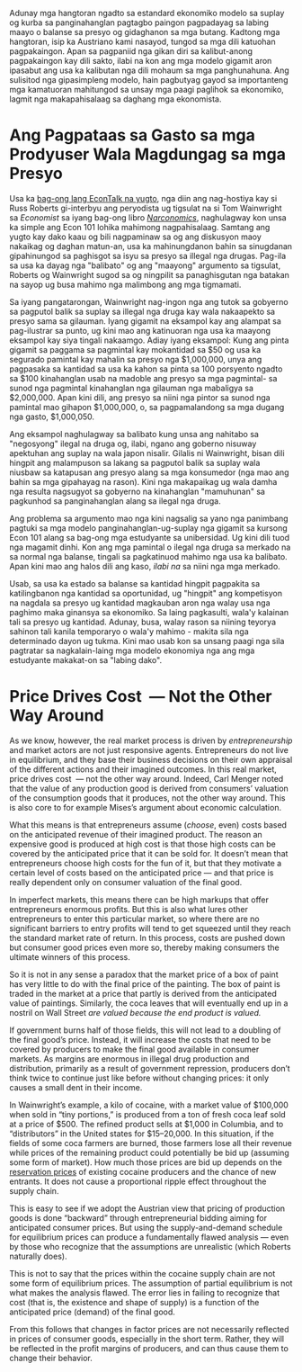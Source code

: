 
Adunay mga hangtoran ngadto sa estandard ekonomiko modelo sa suplay og kurba sa panginahanglan pagtagbo paingon pagpadayag sa labing maayo o balanse sa presyo og gidaghanon sa mga butang. Kadtong mga hangtoran, isip ka Austriano kami nasayod, tungod sa mga dili katuohan pagpakaingon. Apan sa pagpaniid nga gikan diri sa kalibut-anong pagpakaingon kay dili sakto, ilabi na kon ang mga modelo gigamit aron ipasabut ang usa ka kalibutan nga dili mohaum sa mga panghunahuna. Ang sulisitod nga gipasimpleng modelo, hain pagbutyag gayod sa importanteng mga kamatuoran mahitungod sa unsay mga paagi paglihok sa ekonomiko, lagmit nga makapahisalaag sa daghang mga ekonomista.

# Ang Pagpataas sa Gasto sa mga Prodyuser Wala Magdungag sa mga Presyo 

Usa ka [bag-ong lang EconTalk na yugto](http://www.econtalk.org/archives/2017/02/tom*wainwright.html), nga diin ang nag-hostiya kay si Russ Roberts gi-interbyu ang peryodista ug tigsulat na si Tom Wainwright sa *Economist* sa iyang bag-ong libro *[Narconomics](https://www.amazon.com/Narconomics-How-Run-Drug-Cartel/dp/1610395832/?tag=misesinsti-20)*, naghulagway kon unsa ka simple ang Econ 101 lohika mahimong nagpahisalaag. Samtang ang yugto kay dako kaau og bili nagpaminaw sa og ang diskusyon maoy nakaikag og daghan matun-an, usa ka mahinungdanon bahin sa sinugdanan gipahinungod sa paghisgot sa isyu sa presyo sa illegal nga drugas. Pag-ila sa usa ka dayag nga "balibato" og ang "maayong" argumento sa tigsulat, Roberts og Wainwright sugod
sa og ningpilit sa panaghisgutan nga batakan na sayop ug busa mahimo nga malimbong ang mga tigmamati.

Sa iyang pangatarongan, Wainwright nag-ingon nga ang tutok sa gobyerno sa pagputol balik sa suplay sa illegal nga druga kay wala nakaapekto sa presyo sama sa gilauman. Iyang gigamit na eksampol kay ang alampat sa pag-ilustrar sa punto, ug kini mao ang katinuoran nga usa ka maayong eksampol kay siya tingali nakaamgo. Adiay iyang eksampol: Kung ang pinta gigamit sa paggama sa pagmintal kay mokantidad sa $50 og usa ka segurado pamintal kay mahalin sa presyo nga $1,000,000, unya ang pagpasaka sa kantidad sa usa ka kahon sa pinta sa 100 porsyento ngadto sa $100 kinahanglan usab na madoble ang presyo sa mga pagmintal- sa sunod nga pagmintal kinahanglan nga gilauman nga mabaligya sa $2,000,000. Apan kini dili, ang presyo sa niini nga pintor sa sunod nga pamintal mao gihapon $1,000,000, o, sa pagpamalandong sa mga dugang nga gasto, $1,000,050.

Ang eksampol naghulagway sa balibato kung unsa ang nahitabo sa "negosyong" ilegal na druga og, ilabi, ngano ang goberno nisuway apektuhan ang suplay na wala japon nisalir. Gilalis ni Wainwright, bisan dili hingpit ang malampuson sa lakang sa pagputol balik sa suplay wala niusbaw sa katapusan ang presyo alang sa mga konsumedor (nga mao ang bahin sa mga gipahayag na rason). Kini nga makapaikag ug wala damha nga resulta nagsugyot sa gobyerno na kinahanglan "mamuhunan" sa pagkunhod sa panginahanglan alang sa ilegal nga druga.

Ang problema sa argumento mao nga kini nagsalig sa yano nga panimbang pagtuki sa mga modelo panginahanglan-ug-suplay nga gigamit sa kursong Econ 101 alang sa bag-ong mga estudyante sa unibersidad. Ug kini dili tuod nga magamit dinhi. Kon ang mga pamintal o ilegal nga druga sa merkado na sa normal nga balanse, tingali sa pagkatinuod mahimo nga usa ka balibato. Apan kini mao ang halos dili ang kaso, *ilabi na* sa niini nga mga merkado.

Usab, sa usa ka estado sa balanse sa kantidad hingpit pagpakita sa katilingbanon nga kantidad sa oportunidad, ug "hingpit" ang kompetisyon na nagdala sa presyo ug kantidad magkauban aron nga walay usa nga paghimo maka ginansya sa ekonomiko. Sa laing pagkasulti, wala'y kalainan tali sa presyo ug kantidad. Adunay, busa, walay rason sa niining teyorya sahinon tali kanila temporaryo o wala'y mahimo - makita sila nga determinado dayon ug tukma. Kini mao usab kon sa unsang paagi nga sila pagtratar sa nagkalain-laing mga modelo ekonomiya nga ang mga estudyante makakat-on sa "labing dako".

# Price Drives Cost  — Not the Other Way Around

As we know, however, the real market process is driven by *entrepreneurship* and market actors are not just responsive agents. Entrepreneurs do not live in equilibrium, and they base their business decisions on their own appraisal of the different actions and their imagined outcomes. In this real market, price drives cost  — not the other way around. Indeed, Carl Menger noted that the value of any production good is derived from consumers’ valuation of the consumption goods that it produces, not the other way around. This is also core to for example Mises’s argument about economic calculation.

What this means is that entrepreneurs assume (*choose*, even) costs based on the anticipated revenue of their imagined product. The reason an expensive good is produced at high cost is that those high costs can be covered by the anticipated price that it can be sold for. It doesn’t mean that entrepreneurs choose high costs for the fun of it, but that they motivate a certain level of costs based on the anticipated price — and that price is really dependent only on consumer valuation of the final good.

In imperfect markets, this means there can be high markups that offer entrepreneurs enormous profits. But this is also what lures other entrepreneurs to enter this particular market, so where there are no significant barriers to entry profits will tend to get squeezed until they reach the standard market rate of return. In this process, costs are pushed down but consumer good prices even more so, thereby making consumers the ultimate winners of this process.

So it is not in any sense a paradox that the market price of a box of paint has very little to do with the final price of the painting. The box of paint is traded in the market at a price that partly is derived from the anticipated value of paintings. Similarly, the coca leaves that will eventually end up in a nostril on Wall Street *are valued because the end product is valued.*

If government burns half of those fields, this will not lead to a doubling of the final good’s price. Instead, it will increase the costs that need to be covered by producers to make the final good available in consumer markets. As margins are enormous in illegal drug production and distribution, primarily as a result of government repression, producers don’t think twice to continue just like before without changing prices: it only causes a small dent in their income.

In Wainwright’s example, a kilo of cocaine, with a market value of $100,000 when sold in “tiny portions,” is produced from a ton of fresh coca leaf sold at a price of $500. The refined product sells at $1,000 in Columbia, and to “distributors” in the United states for $15–20,000. In this situation, if the fields of some coca farmers are burned, those farmers lose all their revenue while prices of the remaining product could potentially be bid up (assuming some form of market). How much those prices are bid up depends on the [reservation prices](https://en.wikipedia.org/wiki/Reservation*price) of existing cocaine producers and the chance of new entrants. It does not cause a proportional ripple effect throughout the supply chain.

This is easy to see if we adopt the Austrian view that pricing of production goods is done “backward” through entrepreneurial bidding aiming for anticipated consumer prices. But using the supply-and-demand schedule for equilibrium prices can produce a fundamentally flawed analysis — even by those who recognize that the assumptions are unrealistic (which Roberts naturally does).

This is not to say that the prices within the cocaine supply chain are not some form of equilibrium prices. The assumption of partial equilibrium is not what makes the analysis flawed. The error lies in failing to recognize that cost (that is, the existence and shape of supply) is a function of the anticipated price (demand) of the final good.

From this follows that changes in factor prices are not necessarily reflected in prices of consumer goods, especially in the short term. Rather, they will be reflected in the profit margins of producers, and can thus cause them to change their behavior.

